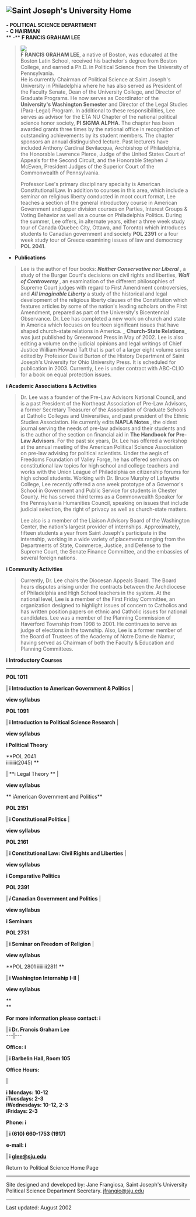 **![Saint Joseph's University Home](saint_josephs_univ.gif)**  
---  
**- POLITICAL SCIENCE DEPARTMENT**  
**-** **C HAIRMAN**  
** -** **F RANCIS GRAHAM LEE**  
  
>  
>  ![](Images/DrLee.jpg)  
>  **F RANCIS GRAHAM LEE**, a native of Boston, was educated at the Boston
Latin School, received his bachelor's degree from Boston College, and earned a
Ph.D. in Political Science from the University of Pennsylvania.  
>  He is currently Chairman of Political Science at Saint Joseph's University
in Philadelphia where he has also served as President of the Faculty Senate,
Dean of the University College, and Director of Graduate Programs. He now
serves as Coordinator of the **University's Washington Semester** and Director
of the Legal Studies (Para-Legal) Program. In additional to these
responsibilities, Lee serves as advisor for the ETA NU Chapter of the national
political science honor society,   **PI SIGMA ALPHA**. The chapter has been
awarded grants three times by the national office in recognition of
outstanding achievements by its student members. The chapter sponsors an
annual distinguished lecture. Past lecturers have included Anthony Cardinal
Bevilacqua, Archbishop of Philadelphia, the Honorable Lawrence Pierce, Judge
of the United States Court of Appeals for the Second Circuit, and the
Honorable Stephen J McEwen, President Judges of the Superior Court of the
Commonwealth of Pennsylvania.  
>  
>  Professor Lee's primary disciplinary specialty is American Constitutional
Law. In addition to courses in this area, which include a seminar on religious
liberty conducted in moot court format, Lee teaches a section of the general
introductory course in American Government and upper division courses on
Parties, Interest Groups  & Voting Behavior as well as a course on
Philadelphia Politics. During the summer, Lee offers, in alternate years,
either a three week study tour of Canada (Quebec City, Ottawa, and Toronto)
which introduces students to Canadian government and society **POL 2391** or a
four week study  tour of Greece examining issues of law and democracy **POL
2041**.  
>  
  
- **Publications**  
  
> Lee is the author of four books: _**Neither Conservative nor Liberal**_ , a
study of the Burger Court's decisions on civil rights and liberties, _**Wall
of Controversy**_ , an examination of the different philosophies of Supreme
Court judges with regard to First Amendment controversies, and _**All
Imaginable Liberty**_ a study of the historical and legal development of the
religious liberty clauses of the Constitution which features articles by some
of the nation's leading scholars on the First Amendment, prepared as part of
the University's Bicentennial Observance. Dr. Lee has completed a new work on
church and state in America which focuses on fourteen significant issues that
have shaped church-state relations in America. _ **Church-State Relations**_
was just published by Greenwood Press in May of 2002. Lee is also editing a
volume on the judicial opinions and legal writings of Chief Justice William
Howard Taft that is part of a larger eight volume series edited by Professor
David Burton of the History Department of Saint Joseph's University for Ohio
University Press. It is scheduled for publication in 2003. Currently, Lee is
under contract with ABC-CLIO for a book on equal protection issues.  
  
**i Academic Associations & Activities**  
  
> Dr. Lee was a founder of the Pre-Law Advisors National Council, and is a
past President of the Northeast Association of Pre-Law Advisors, a former
Secretary Treasurer of the Association of Graduate Schools at Catholic
Colleges and Universities, and past president of the Ethnic Studies
Association. He currently edits **NAPLA Notes** , the oldest journal serving
the needs of pre-law advisors and their students and is the author of the
section on financial aid in **The Handbook for Pre-Law Advisors**. For the
past  six years, Dr. Lee has offered a workshop at the annual meeting of the
American Political Science Association on pre-law advising for political
scientists. Under the aegis of Freedoms Foundation of Valley Forge, he has
offered seminars on constitutional law topics for high school and college
teachers and works with the Union League of Philadelphia on citizenship forums
for high school students. Working with Dr. Bruce Murphy of Lafayette College,
Lee recently offered a one week prototype of a Governor's School in Government
and Public Service for students in Chester County. He has served third terms
as a Commonwealth Speaker for the Pennsylvania Humanities Council, speaking on
issues that include judicial selection, the right of privacy as well as
church-state matters.  
>  
>  Lee also is a member of the Liaison Advisory Board of the Washington
Center, the nation's largest provider of internships. Approximately, fifteen
students a year from Saint Joseph's participate in the internship, working in
a wide variety of placements ranging from the Departments of State, Commerce,
Justice, and Defense to the Supreme Court, the Senate Finance Committee, and
the embassies of several foreign nations.  
  
**i Community Activities**  
  
> Currently, Dr. Lee chairs the Diocesan Appeals Board. The Board hears
disputes arising under the contracts between the Archdiocese of Philadelphia
and High School teachers in the system. At the national level, Lee is a member
of the First Friday Committee, an organization designed to highlight issues of
concern to Catholics and has written position papers on ethnic and Catholic
issues for national candidates. Lee was a member of the Planning Commission of
Haverford Township from 1998 to 2001. He continues to serve as judge of
elections in the township. Also, Lee is a former member of the Board of
Trustees of the Academy of Notre Dame de Namur, having served as Chairman of
both the Faculty & Education and Planning Committees.  
  
  

**i Introductory Courses**  
  
---  
  
**POL 1011**

| **i Introduction to American Government & Politics** |

**view syllabus**  
  
**POL 1091**

| **i Introduction to Political Science Research** |

**view syllabus**  
  
**i Political Theory**  
  
**POL 2041  
iiiiiiii(2045) **

| **i Legal Theory ** |

**view syllabus**  
  
** iAmerican Government and Politics**  
  
**POL 2151**

| **i Constitutional Politics** |

**view syllabus**  
  
**POL 2161**

| **i Constitutional Law: Civil Rights and Liberties** |

**view syllabus**  
  
**i Comparative Politics**  
  
**POL 2391**

| **_i_ Canadian Government and Politics** |

**view syllabus**  
  
**i Seminars**  
  
**POL 2731**

| **i Seminar on Freedom of Religion** |

**view syllabus**  
  
**POL 2801 iiiiiiii2811 **

| **i Washington Internship I-II** |

**view syllabus**  
  
**  
**

**For more information please contact: i**

| **i Dr. Francis Graham Lee**  
---|---  
  
**Office:** **i**

| **i Barbelin Hall, Room 105**  
  
**Office Hours:**

|

**i Mondays: 10-12  
iTuesdays: 2-3  
iWednesdays: 10-12, 2-3  
iFridays: 2-3**  
  
**Phone: i**

| **i (610) 660-1753 (1917)**  
  
**e-mail: i**

| **i glee@sju.edu**  
  
Return to Political Science Home Page  
  
---  
  
Site designed and developed by: Jane Frangiosa, Saint Joseph's University
Political Science Department Secretary. jfrangio@sju.edu  
  
---  
  
Last updated: August 2002  
  
  
  

  

  
  
  
  
  
  

